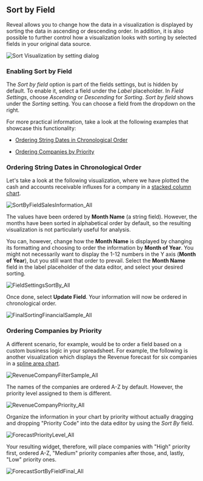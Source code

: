 ## Sort by Field

Reveal allows you to change how the data in a visualization is displayed by sorting the data in ascending or descending order. In addition, it is
also possible to further control how a visualization looks with sorting by selected fields in your original data source. 

![Sort Visualization by setting dialog](images/sort-visualization-by-field.png)

### Enabling Sort by Field 

The *Sort by field* option is part of the fields settings, but is hidden by default. To enable it, select a field under the _Label_ placeholder. In *Field Settings*, choose _Ascending_ or _Descending_ for _Sorting_. _Sort by field_ shows under the _Sorting_ setting. You can choose a field from the dropdown on the right.

For more practical information, take a look at the following examples
that showcase this functionality:

  - [Ordering String Dates in Chronological Order](#string-date-chr-order)

  - [Ordering Companies by Priority](#by-priority)

<a name='string-date-chr-order'></a>
### Ordering String Dates in Chronological Order

Let's take a look at the following visualization, where we have plotted
the cash and accounts receivable influxes for a company in a [stacked column chart](~/en/visualization-tutorials/stacked-charts.html#create-stacked-chart).

![SortByFieldSalesInformation\_All](images/SortByFieldSalesInformation_All.png)

The values have been ordered by **Month Name** (a string field).
However, the months have been sorted in alphabetical order by default,
so the resulting visualization is not particularly useful for analysis.

You can, however, change how the **Month Name** is displayed by changing
its formatting and choosing to order the information by **Month of
Year**. You might not necessarily want to display the 1-12 numbers in
the Y axis (**Month of Year**), but you still want that order to
prevail. Select the **Month Name** field in the label placeholder of the
data editor, and select your desired sorting.

![FieldSettingsSortBy\_All](images/FieldSettingsSortBy_All.png)

Once done, select **Update Field**. Your information will now be ordered
in chronological order.

![FinalSortingFinancialSample\_All](images/FinalSortingFinancialSample_All.png)

<a name='by-priority'></a>
### Ordering Companies by Priority

A different scenario, for example, would be to order a field based on a
custom business logic in your spreadsheet. For example, the following is
another visualization which displays the Revenue forecast for six
companies in a [spline area chart](~/en/visualization-tutorials/simple-charts.html#create-basic-chart).

![RevenueCompanyFilterSample\_All](images/RevenueCompanyFilterSample_All.png)

The names of the companies are ordered A-Z by default. However, the
priority level assigned to them is different.

![RevenueCompanyPriority\_All](images/RevenueCompanyPriority_All.png)

Organize the information in your chart by priority without actually
dragging and dropping "Priority Code" into the data editor by using the
*Sort By* field.

![ForecastPriorityLevel\_All](images/ForecastPriorityLevel_All.png)

Your resulting widget, therefore, will place companies with "High"
priority first, ordered A-Z, "Medium" priority companies after those, and, lastly, "Low" priority ones.

![ForecastSortByFieldFinal\_All](images/ForecastSortByFieldFinal_All.png)
